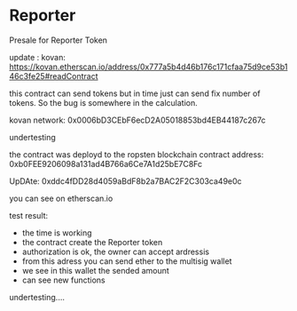 # Reporter

Presale for Reporter Token

update :
kovan: https://kovan.etherscan.io/address/0x777a5b4d46b176c171cfaa75d9ce53b146c3fe25#readContract

this contract can send tokens but in time just can send fix number of tokens. 
So the bug is somewhere in the calculation.




kovan network: 0x0006bD3CEbF6ecD2A05018853bd4EB44187c267c

undertesting

the contract was deployd to the ropsten blockchain
contract address: 
0xb0FEE9206098a131ad4B766a6Ce7A1d25bE7C8Fc

UpDAte:  0xddc4fDD28d4059aBdF8b2a7BAC2F2C303ca49e0c

you can see on etherscan.io

test result: 

- the time is working
- the contract create the Reporter token
- authorization is ok, the owner can accept  ardressis
- from this adress you can send ether to the multisig wallet
- we see in this wallet the sended amount
- can see new functions

undertesting....









